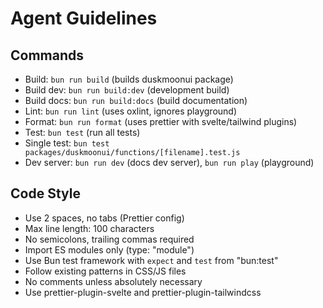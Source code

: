 # Agent Guidelines

## Commands

- Build: `bun run build` (builds duskmoonui package)
- Build dev: `bun run build:dev` (development build)
- Build docs: `bun run build:docs` (build documentation)
- Lint: `bun run lint` (uses oxlint, ignores playground)
- Format: `bun run format` (uses prettier with svelte/tailwind plugins)
- Test: `bun test` (run all tests)
- Single test: `bun test packages/duskmoonui/functions/[filename].test.js`
- Dev server: `bun run dev` (docs dev server), `bun run play` (playground)

## Code Style

- Use 2 spaces, no tabs (Prettier config)
- Max line length: 100 characters
- No semicolons, trailing commas required
- Import ES modules only (type: "module")
- Use Bun test framework with `expect` and `test` from "bun:test"
- Follow existing patterns in CSS/JS files
- No comments unless absolutely necessary
- Use prettier-plugin-svelte and prettier-plugin-tailwindcss
